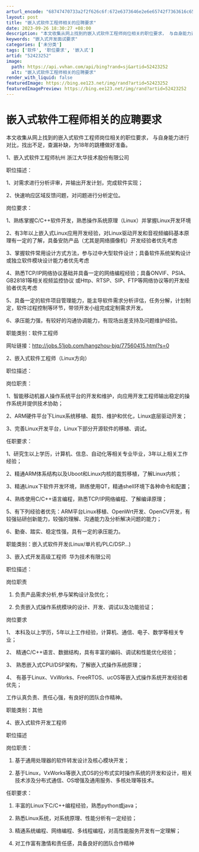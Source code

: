 ```yaml
---
arturl_encode: "68747470733a2f2f626c6f:672e6373646e2e6e65742f7363616c65727a68616e676a6965:2f61727469636c652f64657461696c732f3532343233323532"
layout: post
title: "嵌入式软件工程师相关的应聘要求"
date: 2023-09-26 18:30:27 +08:00
description: "本文收集从网上找到的嵌入式软件工程师岗位相关的职位要求， 与自身能力进行对比，找出不足，查漏补缺，为"
keywords: "嵌入式开发面试要求"
categories: ['未分类']
tags: ['软件', '职位要求', '嵌入式']
artid: "52423252"
image:
  path: https://api.vvhan.com/api/bing?rand=sj&artid=52423252
  alt: "嵌入式软件工程师相关的应聘要求"
render_with_liquid: false
featuredImage: https://bing.ee123.net/img/rand?artid=52423252
featuredImagePreview: https://bing.ee123.net/img/rand?artid=52423252
---
```


# 嵌入式软件工程师相关的应聘要求

本文收集从网上找到的嵌入式软件工程师岗位相关的职位要求， 与自身能力进行对比，找出不足，查漏补缺，为18年的跳槽做好准备。

1、嵌入式软件工程师杭州 浙江大华技术股份有限公司

职位描述：
  
1、对需求进行分析评审，并输出开发计划，完成软件实现；
  
2、快速响应区域反馈问题，对问题进行分析定位。
  
岗位要求：
  
1、熟练掌握C/C++软件开发，熟悉操作系统原理（Linux）并掌握Linux开发环境
  
2、有3年以上嵌入式Linux应用开发经验，对Linux驱动开发和音视频编码基本原理有一定的了解，具备安防产品（尤其是网络摄像机）开发经验者优先考虑
  
3、掌握软件常用设计方式方法，参与过中大型软件设计；具备软件系统架构设计或独立软件模块设计能力者优先考虑
  
4、熟悉TCP/IP网络协议基础并具备一定的网络编程经验；具备ONVIF、PSIA、GB28181等相关视频监控协议 或Http、RTSP、SIP、FTP等网络协议等的开发经验者优先考虑
  
5、具备一定的软件项目管理能力，能主导软件需求分析评估，任务分解，计划制定，软件过程控制等环节，带领开发小组完成定制需求开发。
  
6、承压能力强，有较好的沟通协调能力，有现场出差支持及问题维护经验。
  
职能类别：软件工程师

网址链接：http://jobs.51job.com/hangzhou-bjq/77560415.html?s=0

2、嵌入式软件工程师（Linux方向）
  
职位描述：
  
岗位职责：
  
1、智能移动机器人操作系统平台的开发和维护，向应用开发工程师输出稳定的操作系统并提供技术协助；
  
2、ARM硬件平台下Linux系统移植、裁剪、维护和优化，Linux底层驱动开发；
  
3、完善Linux开发平台，Linux下部分开源软件的移植、调试。
  
  
  
任职要求：
  
1、研究生以上学历，计算机、信息、自动化等相关专业毕业，3年以上相关工作经验；
  
2、精通ARM体系结构以及Uboot和Linux内核的裁剪移植，了解Linux内核；
  
3、精通Linux下软件开发环境，熟练使用QT，精通shell环境下各种命令和配置；
  
4、熟练使用C/C++语言编程，熟悉TCP/IP网络编程、了解编译原理；
  
5、有下列经验者优先：ARM平台Linux移植、OpenWrt开发、OpenCV开发，有较强钻研创新能力，较强的理解、沟通能力及分析解决问题的能力；
  
6、勤奋、踏实、稳定性强，具有一定的承压能力。
  
职能类别：嵌入式软件开发(Linux/单片机/PLC/DSP…)

3、嵌入式开发高级工程师  华为技术有限公司

职位描述：
  
岗位职责
  
1. 负责产品需求分析,参与架构设计及优化；
  
2. 负责嵌入式操作系统模块的设计、开发、调试以及功能验证；
  
岗位要求
  
1、 本科及以上学历，5年以上工作经验，计算机、通信、电子、数学等相关专业；
  
2、 精通C/C++语言、数据结构，具有丰富的编码、调试和性能优化经验；
  
3、 熟悉嵌入式CPU/DSP架构，了解嵌入式操作系统原理；
  
4、 有基于Linux、VxWorks、FreeRTOS、ucOS等嵌入式操作系统开发经验者优先；
  
工作认真负责、责任心强，有良好的团队合作精神。
  
职能类别：其他

4、嵌入式软件开发工程师

职位描述
  
  
  
岗位职责：
  
1. 基于通用处理器的软件转发设计及核心模块开发；
  
2. 基于Linux，VxWorks等嵌入式OS的分布式实时操作系统的开发和设计，相关技术涉及分布式通信、OS增强及通用服务、多核处理等技术。
  
  
  
任职要求：
  
1. 丰富的Linux下C/C++编程经验，熟悉python或java；
  
2. 熟悉Linux系统，对系统原理、性能分析有一定经验；
  
3. 精通系统编程、网络编程、多线程编程，对高性能服务开发有一定理解；
  
4. 对工作富有激情和责任感，具备良好的团队合作精神